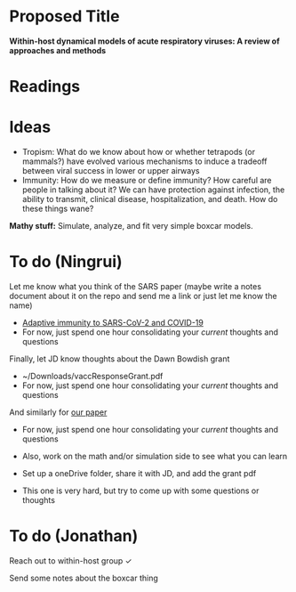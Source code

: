 # Proposed Title
**Within-host dynamical models of acute respiratory viruses: A review of approaches and methods**

# Readings

# Ideas
- Tropism: What do we know about how or whether tetrapods (or mammals?) have evolved various mechanisms to induce a tradeoff between viral success in lower or upper airways
- Immunity: How do we measure or define immunity? How careful are people in talking about it? We can have protection against infection, the ability to transmit, clinical disease, hospitalization, and death. How do these things wane?

**Mathy stuff:** Simulate, analyze, and fit very simple boxcar models.

# To do (Ningrui)

Let me know what you think of the SARS paper (maybe write a notes document about it on the repo and send me a link or just let me know the name)
* [Adaptive immunity to SARS-CoV-2 and COVID-19](https://pubmed.ncbi.nlm.nih.gov/33497610/)
* For now, just spend one hour consolidating your _current_ thoughts and questions

Finally, let JD know thoughts about the Dawn Bowdish grant
* ~/Downloads/vaccResponseGrant.pdf
* For now, just spend one hour consolidating your _current_ thoughts and questions

And similarly for [our paper](https://www.medrxiv.org/content/10.1101/2023.07.14.23292670v2)
* For now, just spend one hour consolidating your _current_ thoughts and questions
* Also, work on the math and/or simulation side to see what you can learn

* Set up a oneDrive folder, share it with JD, and add the grant pdf
* This one is very hard, but try to come up with some questions or thoughts

# To do (Jonathan)

Reach out to within-host group ✓

Send some notes about the boxcar thing
